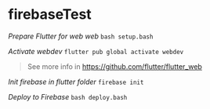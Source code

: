 # firebaseTest

*Prepare Flutter for web web*
`bash setup.bash`

*Activate webdev*
`flutter pub global activate webdev`
> See more info in https://github.com/flutter/flutter_web 

*Init firebase in flutter folder*
`firebase init`

*Deploy to Firebase*
`bash deploy.bash`